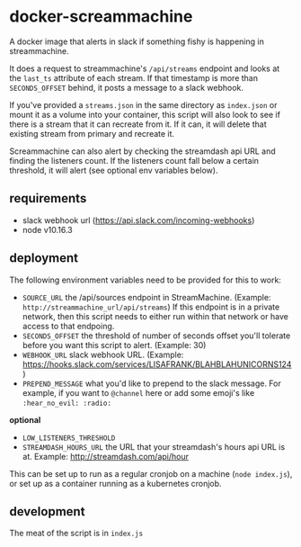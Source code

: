 # docker-screammachine
A docker image that alerts in slack if something fishy is happening in streammachine.

It does a request to streammachine's `/api/streams` endpoint and looks at the
`last_ts` attribute of each stream.  If that timestamp is more than `SECONDS_OFFSET`
behind, it posts a message to a slack webhook.

If you've provided a `streams.json` in the same directory as `index.json` or mount
it as a volume into your container, this script will also look to see if there
is a stream that it can recreate from it. If it can, it will delete that existing
stream from primary and recreate it.

Screammachine can also alert by checking the streamdash api URL and finding
the listeners count. If the listeners count fall below a certain threshold,
it will alert (see optional env variables below).

## requirements

* slack webhook url (https://api.slack.com/incoming-webhooks)
* node v10.16.3


## deployment
The following environment variables need to be provided for this to work:

* `SOURCE_URL` the /api/sources endpoint in StreamMachine. (Example: `http://streammachine_url/api/streams`)  If this endpoint is
in a private network, then this script needs to either run within that
network or have access to that endpoing.
* `SECONDS_OFFSET` the threshold of number of seconds offset you'll tolerate
before you want this script to alert. (Example: 30)
* `WEBHOOK_URL` slack webhook URL. (Example: https://hooks.slack.com/services/LISAFRANK/BLAHBLAHUNICORNS124)
* `PREPEND_MESSAGE` what you'd like to prepend to the slack message. For example, if you want to `@channel` here or add
some emoji's like `:hear_no_evil: :radio:`

**optional**

* `LOW_LISTENERS_THRESHOLD`
* `STREAMDASH_HOURS_URL` the URL that your streamdash's hours api URL is at. Example: http://streamdash.com/api/hour


This can be set up to run as a regular cronjob on a machine (`node index.js`),
or set up as a container running as a kubernetes cronjob.


## development
The meat of the script is in `index.js`
